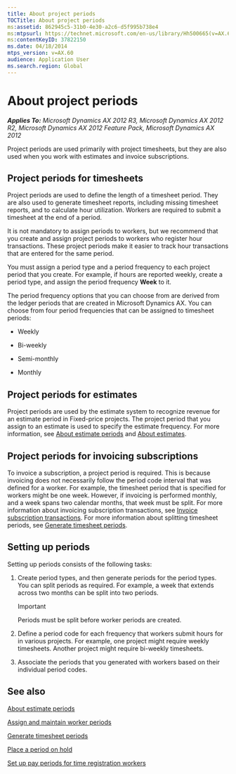 ```yaml
---
title: About project periods
TOCTitle: About project periods
ms:assetid: 862945c5-31b0-4e30-a2c6-d5f995b738e4
ms:mtpsurl: https://technet.microsoft.com/en-us/library/Hh500665(v=AX.60)
ms:contentKeyID: 37822150
ms.date: 04/18/2014
mtps_version: v=AX.60
audience: Application User
ms.search.region: Global
---
```


# About project periods 


_**Applies To:** Microsoft Dynamics AX 2012 R3, Microsoft Dynamics AX 2012 R2, Microsoft Dynamics AX 2012 Feature Pack, Microsoft Dynamics AX 2012_

Project periods are used primarily with project timesheets, but they are also used when you work with estimates and invoice subscriptions.

## Project periods for timesheets

Project periods are used to define the length of a timesheet period. They are also used to generate timesheet reports, including missing timesheet reports, and to calculate hour utilization. Workers are required to submit a timesheet at the end of a period.

It is not mandatory to assign periods to workers, but we recommend that you create and assign project periods to workers who register hour transactions. These project periods make it easier to track hour transactions that are entered for the same period.

You must assign a period type and a period frequency to each project period that you create. For example, if hours are reported weekly, create a period type, and assign the period frequency **Week** to it.

The period frequency options that you can choose from are derived from the ledger periods that are created in Microsoft Dynamics AX. You can choose from four period frequencies that can be assigned to timesheet periods:

  - Weekly

  - Bi-weekly

  - Semi-monthly

  - Monthly

## Project periods for estimates

Project periods are used by the estimate system to recognize revenue for an estimate period in Fixed-price projects. The project period that you assign to an estimate is used to specify the estimate frequency. For more information, see [About estimate periods](about-estimate-periods.md) and [About estimates](about-estimates.md).

## Project periods for invoicing subscriptions

To invoice a subscription, a project period is required. This is because invoicing does not necessarily follow the period code interval that was defined for a worker. For example, the timesheet period that is specified for workers might be one week. However, if invoicing is performed monthly, and a week spans two calendar months, that week must be split. For more information about invoicing subscription transactions, see [Invoice subscription transactions](invoice-subscription-transactions.md). For more information about splitting timesheet periods, see [Generate timesheet periods](generate-timesheet-periods.md).

## Setting up periods

Setting up periods consists of the following tasks:

1.  Create period types, and then generate periods for the period types. You can split periods as required. For example, a week that extends across two months can be split into two periods.
    

    > [!IMPORTANT]
    > <P>Periods must be split before worker periods are created.</P>



2.  Define a period code for each frequency that workers submit hours for in various projects. For example, one project might require weekly timesheets. Another project might require bi-weekly timesheets.

3.  Associate the periods that you generated with workers based on their individual period codes.

## See also

[About estimate periods](about-estimate-periods.md)

[Assign and maintain worker periods](assign-and-maintain-worker-periods.md)

[Generate timesheet periods](generate-timesheet-periods.md)

[Place a period on hold](place-a-period-on-hold.md)

[Set up pay periods for time registration workers](set-up-pay-periods-for-time-registration-workers.md)

  


